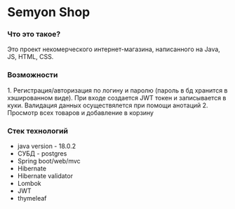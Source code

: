 <h1>Semyon Shop</h1>

<h3>Что это такое?</h3>
Это проект некомерческого интернет-магазина, написанного на Java, JS, HTML, CSS.
<h3>Возможности</h3>
1. Регистрация/авторизация по логину и паролю (пароль в бд хранится в хэшированном виде). При входе создается JWT токен и записывается в куки. Валидация данных осуществялется при помощи анотаций
2. Просмотр всех товаров и добавление в корзину
<h3>Стек технологий</h3>
<ul>
<li>
java version - 18.0.2
</li>
<li>
СУБД - postgres
</li>
<li>
Spring boot/web/mvc
</li>
<li>
Hibernate
</li>
<li>
Hibernate validator
</li>
<li>
Lombok
</li>
<li>
JWT
</li>
<li>
thymeleaf
</li>
</ul>
